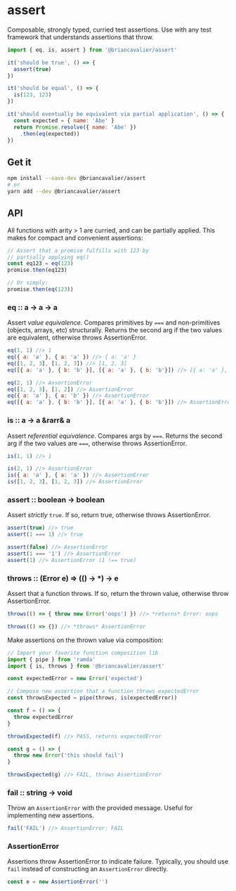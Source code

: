 # assert

Composable, strongly typed, curried test assertions. Use with any test framework that understands assertions that throw.

```js
import { eq, is, assert } from '@briancavalier/assert'

it('should be true', () => {
  assert(true)
})

it('should be equal', () => {
  is(123, 123)
})

it('should eventually be equivalent via partial application', () => {
  const expected = { name: 'Abe' }
  return Promise.resolve({ name: 'Abe' })
    .then(eq(expected))
})
```

## Get it

```sh
npm install --save-dev @briancavalier/assert
# or
yarn add --dev @briancavalier/assert
```

## API

All functions with arity > 1 are curried, and can be partially applied.  This makes for compact and convenient assertions:
 
```js
// Assert that a promise fulfills with 123 by
// partially applying eq()
const eq123 = eq(123)
promise.then(eq123)

// Or simply:
promise.then(eq(123))
```

### eq :: a &rarr; a &rarr; a

Assert _value equivalence_.  Compares primitives by `===` and non-primitives (objects, arrays, etc) structurally.  Returns the second arg if the two values are equivalent, otherwise throws AssertionError.

```js
eq(1, 1) //> 1
eq({ a: 'a' }, { a: 'a' }) //> { a: 'a' }
eq([1, 2, 3], [1, 2, 3]) //> [1, 2, 3]
eq([{ a: 'a' }, { b: 'b' }], [{ a: 'a' }, { b: 'b'}]) //> [{ a: 'a' }, { b: 'b'}]

eq(2, 1) //> AssertionError
eq([1, 2, 3], [1, 2]) //> AssertionError
eq({ a: 'a' }, { a: 'b' }) //> AssertionError
eq([{ a: 'a' }, { b: 'b' }], [{ a: 'a' }, { b: 'b'}]) //> AssertionError
```

### is :: a &rarr; a &rarr& a

Assert _referential equivalence_.  Compares args by `===`.  Returns the second arg if the two values are `===`, otherwise throws AssertionError.

```js
is(1, 1) //> 1

is(2, 1) //> AssertionError
is({ a: 'a' }, { a: 'a' }) //> AssertionError
is([1, 2, 3], [1, 2, 3]) //> AssertionError
```

### assert :: boolean &rarr; boolean

Assert _strictly_ `true`. If so, return true, otherwise throws AssertionError.

```js
assert(true) //> true
assert(1 === 1) //> true

assert(false) //> AssertionError
assert(1 === '1') //> AssertionError
assert(1) //> AssertionError (1 !== true)
```

### throws :: (Error e) &rArr; (() &rarr; *) &rarr; e

Assert that a function throws.  If so, return the thrown value, otherwise throw AssertionError.

```js
throws(() => { throw new Error('oops') }) //> *returns* Error: oops

throws(() => {}) //> *throws* AssertionError
```

Make assertions on the thrown value via composition:

```js
// Import your favorite function composition lib
import { pipe } from 'ramda'
import { is, throws } from '@briancavalier/assert'

const expectedError = new Error('expected')

// Compose new assertion that a function throws expectedError
const throwsExpected = pipe(throws, is(expectedError))

const f = () => {
  throw expectedError
}

throwsExpected(f) //> PASS, returns expectedError

const g = () => {
  throw new Error('this should fail')
}

throwsExpected(g) //> FAIL, throws AssertionError
```

### fail :: string &rarr; void

Throw an `AssertionError` with the provided message. Useful for implementing new assertions.

```js
fail('FAIL') //> AssertionError: FAIL
```

### AssertionError

Assertions throw AssertionError to indicate failure.  Typically, you should use `fail` instead of constructing an `AssertionError` directly. 

```js
const e = new AssertionError('')
```
